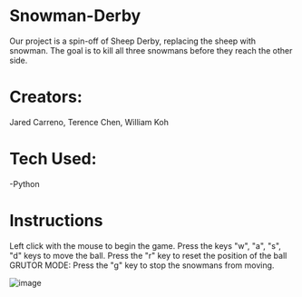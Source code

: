 # Snowman-Derby
Our project is a spin-off of Sheep Derby, replacing the sheep with snowman. The goal is to kill all three snowmans before they reach the other side. 

# Creators:
Jared Carreno, Terence Chen, William Koh

# Tech Used:
-Python

# Instructions
Left click with the mouse to begin the game. 
Press the keys "w", "a", "s", "d" keys to move the ball. 
Press the "r" key to reset the position of the ball
GRUTOR MODE: Press the "g" key to stop the snowmans from moving. 

![image](https://user-images.githubusercontent.com/68515161/228981648-c6c3b9f9-4045-430d-baf1-e17f174356bd.png)
